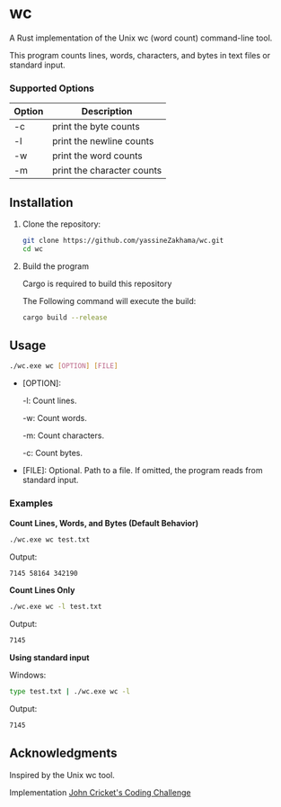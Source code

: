 # wc

A Rust implementation of the Unix wc (word count) command-line tool. 

This program counts lines, words, characters, and bytes in text files or standard input.

### Supported Options

| Option | Description                |
|--------|----------------------------|
|   -c   | print the byte counts      |
|   -l   | print the newline counts   |
|   -w   | print the word counts      |
|   -m   | print the character counts |


## Installation

1. Clone the repository:

    ```sh
    git clone https://github.com/yassineZakhama/wc.git
    cd wc
    ```

2. Build the program

    Cargo is required to build this repository

    The Following command will execute the build:

    ```sh
    cargo build --release
    ```

## Usage

```sh
./wc.exe wc [OPTION] [FILE]
```

- [OPTION]:

    -l: Count lines.

    -w: Count words.

    -m: Count characters.

    -c: Count bytes.

- [FILE]: Optional. Path to a file. If omitted, the program reads from standard input.

### Examples

<b>Count Lines, Words, and Bytes (Default Behavior)</b>

```sh
./wc.exe wc test.txt
```

Output:

```sh
7145 58164 342190
```

<b>Count Lines Only</b>

```sh
./wc.exe wc -l test.txt
```

Output:

```sh
7145
```

<b>Using standard input</b>

Windows:
```sh
type test.txt | ./wc.exe wc -l
```

Output:

```sh
7145
```

## Acknowledgments

Inspired by the Unix wc tool.

Implementation <a href="https://codingchallenges.fyi/challenges/challenge-wc/">John Cricket's Coding Challenge</a>